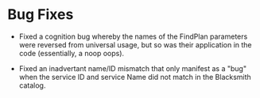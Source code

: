# Bug Fixes

- Fixed a cognition bug whereby the names of the FindPlan
  parameters were reversed from universal usage, but so was their
  application in the code (essentially, a noop oops).

- Fixed an inadvertant name/ID mismatch that only manifest as a
  "bug" when the service ID and service Name did not match in the
  Blacksmith catalog.
